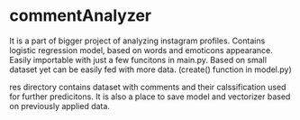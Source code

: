 # commentAnalyzer

It is a part of bigger project of analyzing instagram profiles. Contains logistic regression model, based on words and emoticons appearance.
Easily importable with just a few funcitons in main.py.
Based on small dataset yet can be easily fed with more data. (create() function in model.py)

res directory contains dataset with comments and their calssification used for further predicitons.
It is also a place to save model and vectorizer based on previously applied data.
